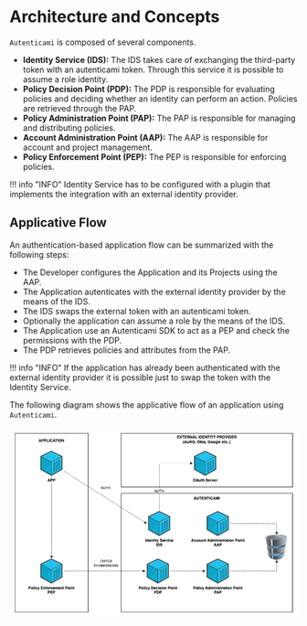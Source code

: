 # Architecture and Concepts

`Autenticami` is composed of several components.

- **Identity Service (IDS):** The IDS takes care of exchanging the third-party token with an autenticami token. Through this service it is possible to assume a role identity.
- **Policy Decision Point (PDP):** The PDP is responsible for evaluating policies and deciding whether an identity can perform an action. Policies are retrieved through the PAP.
- **Policy Administration Point (PAP):** The PAP is responsible for managing and distributing policies.
- **Account Administration Point (AAP):** The AAP is responsible for account and project management.
- **Policy Enforcement Point (PEP):** The PEP is responsible for enforcing policies.

!!! info "INFO"
    Identity Service has to be configured with a plugin that implements the integration with an external identity provider.

## Applicative Flow

An authentication-based application flow can be summarized with the following steps:

- The Developer configures the Application and its Projects using the AAP.
- The Application autenticates with the external identity provider by the means of the IDS.
- The IDS swaps the external token with an autenticami token.
- Optionally the application can assume a role by the means of the IDS.
- The Application use an Autenticami SDK to act as a PEP and check the permissions with the PDP.
- The PDP retrieves policies and attributes from the PAP.

!!! info "INFO"
    If the application has already been authenticated with the external identity provider it is possible just to swap the token with the Identity Service.

The following diagram shows the applicative flow of an application using `Autenticami`.

![Architectural diagram](assets/images/autenticami-architecture.png)
